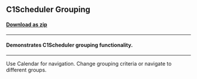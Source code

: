 ## C1Scheduler Grouping
#### [Download as zip](https://grapecity.github.io/DownGit/#/home?url=https://github.com/GrapeCity/ComponentOne-WPF-Samples/tree/master/NET_4.5.2/C1.WPF.Schedule/VB/Grouping)
____
#### Demonstrates C1Scheduler grouping functionality.
____
Use Calendar for navigation. Change grouping criteria or navigate to different groups.
